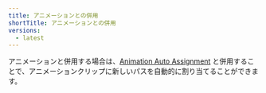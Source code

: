 ```yaml
---
title: アニメーションとの併用
shortTitle: アニメーションとの併用
versions:
  - latest
---
```


アニメーションと併用する場合は、[Animation Auto Assignment](../animation-auto-assignment/) と併用することで、アニメーションクリップに新しいパスを自動的に割り当てることができます。
